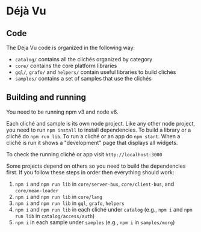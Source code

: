 Déjà Vu
=======

Code
----

The Deja Vu code is organized in the following way:

- `catalog/` contains all the clichés organized by category
- `core/` contains the core platform libraries
- `gql/`, `grafo/` and `helpers/` contain useful libraries to build
   clichés
- `samples/` contains a set of samples that use the clichés


Building and running
--------------------

You need to be running npm v3 and node v6.

Each cliché and sample is its own node project. Like any other node project, you
need to run `npm install` to install dependencies. To build a library or a
cliché do `npm run lib`. To run a cliché or an app do `npm start`. When a
cliché is run it shows a "development" page that displays all widgets.

To check the running cliché or app visit `http://localhost:3000`

Some projects depend on others so you need to build the dependencies first.
If you follow these steps in order then everything should work:
  1. `npm i` and `npm run lib` in `core/server-bus`, `core/client-bus`, and `core/mean-loader`
  2. `npm i` and `npm run lib` in `core/lang`
  3. `npm i` and `npm run lib` in `gql`, `grafo`, `helpers`
  4. `npm i` and `npm run lib` in each cliché under `catalog` (e.g., `npm i` and `npm run lib` in `catalog/access/auth`)
  5. `npm i` in each sample under `samples` (e.g., `npm i` in `samples/morg`)

